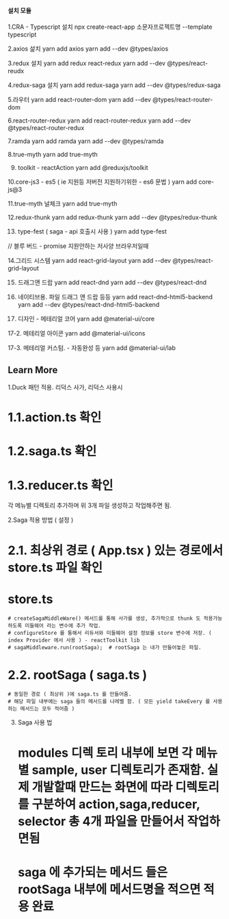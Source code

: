 #### 설치 모듈  ###

1.CRA - Typescript 설치
  npx create-react-app 소문자프로젝트명 --template typescript

2.axios 섩치
  yarn add axios 
  yarn add --dev @types/axios

3.redux 설치 
yarn add redux react-redux
yarn add --dev @types/react-reudx

4.redux-saga 설치
yarn add redux-saga
yarn add --dev @types/redux-saga

5.라우터
yarn add react-router-dom
yarn add --dev @types/react-router-dom

6.react-router-redux
yarn add react-router-redux
yarn add --dev @types/react-router-redux

7.ramda
yarn add ramda
yarn add --dev @types/ramda

8.true-myth
yarn add true-myth

9. toolkit - reactAction 
yarn add @reduxjs/toolkit

10.core-js3 - es5 ( ie 지원등 저버전 지원하기위한 - es6 문법 ) 
yarn add core-js@3

11.true-myth 널체크
yarn add true-myth

12.redux-thunk
yarn add redux-thunk
yarn add --dev @types/redux-thunk

13. type-fest  ( saga - api 호출시 사용 ) 
yarn add type-fest

// 블루 버드 - promise 지원안하는 저사양 브라우저일때 

14.그리드 시스템
yarn add react-grid-layout
yarn add --dev @types/react-grid-layout

15. 드래그앤 드랍 
yarn add react-dnd 
yarn add --dev @types/react-dnd

16. 네이티브용. 파일 드래그 앤 드랍 등등
yarn add react-dnd-html5-backend
yarn add --dev @types/react-dnd-html5-backend


17. 디자인 - 메테리얼 코어 
yarn add @material-ui/core

17-2. 메테리얼 아이콘 
yarn add @material-ui/icons

17-3. 메테리얼 커스텀. - 자동완성 등
yarn add @material-ui/lab


## Learn More

1.Duck 패턴 적용. 리덕스 사가, 리덕스 사용시 
 # 1.1.action.ts 확인 
 # 1.2.saga.ts 확인
 # 1.3.reducer.ts 확인 
 
 각 메뉴별 디렉토리 추가하며 위 3개 파일 생성하고 작업해주면 됨. 
 
 2.Saga 적용 방법  ( 설정 )
  # 2.1. 최상위 경로 ( App.tsx ) 있는 경로에서 store.ts 파일 확인 
  # store.ts 
    # createSagaMiddleWare() 메서드를 통해 사가를 생성, 추가적으로 thunk 도 적용가능하도록 미들웨어 라는 변수에 추가 작업. 
    # configureStore 를 통해서 리듀서와 미들웨어 설정 정보를 store 변수에 저장. ( index Provider 에서 사용 ) - reactToolkit lib
    # sagaMiddleware.run(rootSaga);  # rootSaga 는 내가 만들어놓은 파일. 
    
  # 2.2. rootSaga  ( saga.ts ) 
    # 동일한 경로 ( 최상위 )에 saga.ts 를 만들어줌. 
    # 해당 파일 내부에는 saga 들의 메서드를 나레벨 함. ( 모든 yield takeEvery 를 사용하는 메서드는 모두 적어줌 ) 
    
    
 3. Saga 사용 법 
    # modules 디렉 토리 내부에 보면 각 메뉴별 sample, user 디렉토리가 존재함. 실제 개발할때 만드는 화면에 따라 디렉토리를 구분하여 action,saga,reducer, selector 총 4개 파일을 만들어서 작업하면됨 
    # saga 에 추가되는 메서드 들은 rootSaga 내부에 메서드명을 적으면 적용 완료
    
  
    
  
    
    
    
      
 
 
 


